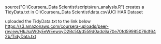 
source("C:\\Coursera_Data Scientist\\scripts\\run_analysis.R")
creates a TidyData.txt in C:\Coursera_Data Scientist\data.csv\UCI HAR Dataset

uploaded the TidyData.txt to the link below
https://s3.amazonaws.com/coursera-uploads/peer-review/HkJsxW0yEeWEewoyD2Bc5Q/d559d0adc6a70e70fd59985076df642b/TidyData.txt